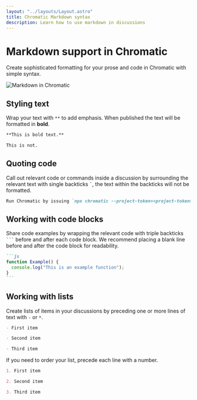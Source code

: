 ```yaml
---
layout: "../layouts/Layout.astro"
title: Chromatic Markdown syntax
description: Learn how to use markdown in discussions
---
```


# Markdown support in Chromatic

Create sophisticated formatting for your prose and code in Chromatic with simple syntax.

![Markdown in Chromatic](../images/markdown.gif)

## Styling text

Wrap your text with `**` to add emphasis. When published the text will be formatted in **bold**.

```md
**This is bold text.**

This is not.
```

## Quoting code

Call out relevant code or commands inside a discussion by surrounding the relevant text with single backticks <code>`</code>, the text within the backticks will not be formatted.

```md
Run Chromatic by issuing `npx chromatic --project-token=<project-token>`
```

## Working with code blocks

Share code examples by wrapping the relevant code with triple backticks <code>\`\`\`</code> before and after each code block. We recommend placing a blank line before and after the code block for readability.

````md
```js
function Example() {
  console.log("This is an example function");
}
```
````

## Working with lists

Create lists of items in your discussions by preceding one or more lines of text with `-` or `*`.

```md
- First item

- Second item

- Third item
```

If you need to order your list, precede each line with a number.

```md
1. First item

2. Second item

3. Third item
```
